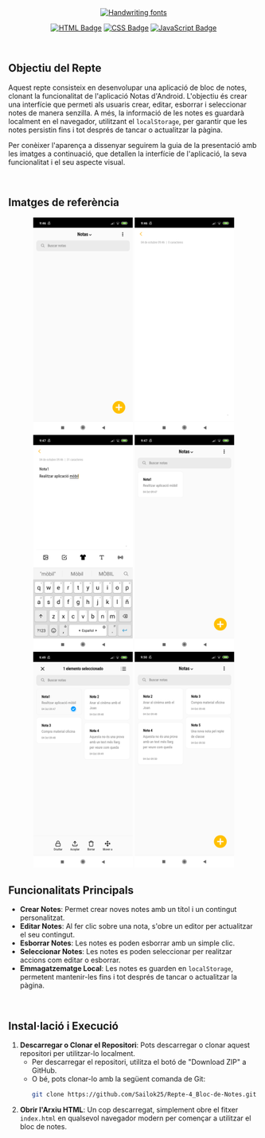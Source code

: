 <div align="center">
  <a href="https://www.fontspace.com/category/handwriting"><img src="https://see.fontimg.com/api/rf5/BWZ6d/N2NjMWFjYTM2M2M2NGYyMjhhZTg1NjliNWM4ZTJhMWMudHRm/QmxvYyBkZSBOb3Rlcw/shifty-notes-regular.png?r=fs&h=55&w=1000&fg=FFA086&bg=FFFFFF&tb=1&s=55" alt="Handwriting fonts"></a>
  
  <a href="#"><img src="https://img.shields.io/badge/HTML-%23E34F26.svg?logo=html5&logoColor=white" alt="HTML Badge"/></a>
  <a href="#"><img src="https://img.shields.io/badge/CSS-1572B6?logo=css3&logoColor=fff" alt="CSS Badge"/></a>
  <a href="#"><img src="https://img.shields.io/badge/JavaScript-F7DF1E?logo=javascript&logoColor=000" alt="JavaScript Badge"/></a>
</div>

<br>

## Objectiu del Repte
Aquest repte consisteix en desenvolupar una aplicació de bloc de notes, clonant la funcionalitat de l'aplicació Notas d'Android. L'objectiu és crear una interfície que permeti als usuaris crear, editar, esborrar i seleccionar notes de manera senzilla. A més, la informació de les notes es guardarà localment en el navegador, utilitzant el `localStorage`, per garantir que les notes persistin fins i tot després de tancar o actualitzar la pàgina.

Per conèixer l'aparença a dissenyar seguirem la guia de la presentació amb les imatges a continuació, que detallen la interfície de l'aplicació, la seva funcionalitat i el seu aspecte visual.

<br>

## Imatges de referència
<div align="center">
  <img src="imatges-bdn/bdn-1.png" alt="Imatge 1" width="200"/>
  <img src="imatges-bdn/bdn-2.png" alt="Imatge 2" width="200"/>
  <img src="imatges-bdn/bdn-3.png" alt="Imatge 3" width="200"/>
  <img src="imatges-bdn/bdn-4.png" alt="Imatge 4" width="200"/>
  <img src="imatges-bdn/bdn-5.png" alt="Imatge 5" width="200"/>
  <img src="imatges-bdn/bdn-6.png" alt="Imatge 5" width="200"/>
</div>

## Funcionalitats Principals
- **Crear Notes**: Permet crear noves notes amb un títol i un contingut personalitzat.
- **Editar Notes**: Al fer clic sobre una nota, s'obre un editor per actualitzar el seu contingut.
- **Esborrar Notes**: Les notes es poden esborrar amb un simple clic.
- **Seleccionar Notes**: Les notes es poden seleccionar per realitzar accions com editar o esborrar.
- **Emmagatzematge Local**: Les notes es guarden en `localStorage`, permetent mantenir-les fins i tot després de tancar o actualitzar la pàgina.

<br>

## Instal·lació i Execució
1. **Descarregar o Clonar el Repositori**: Pots descarregar o clonar aquest repositori per utilitzar-lo localment.
   - Per descarregar el repositori, utilitza el botó de "Download ZIP" a GitHub.
   - O bé, pots clonar-lo amb la següent comanda de Git:
     ```bash
     git clone https://github.com/Sailok25/Repte-4_Bloc-de-Notes.git
     ```
2. **Obrir l'Arxiu HTML**: Un cop descarregat, simplement obre el fitxer `index.html` en qualsevol navegador modern per començar a utilitzar el bloc de notes.
